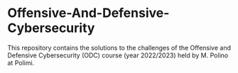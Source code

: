 # Offensive-And-Defensive-Cybersecurity
This repository contains the solutions to the challenges of the Offensive and Defensive Cybersecurity (ODC) course (year 2022/2023) held by M. Polino at Polimi.
